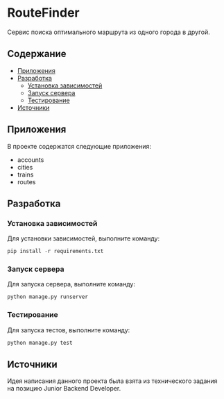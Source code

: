 # RouteFinder
Сервис поиска оптимального маршрута из одного города в другой.

## Содержание
- [Приложения](#приложения)
- [Разработка](#разработка)
  - [Установка зависимостей](#зависимости)
  - [Запуск сервера](#запуск)
  - [Тестирование](#тестирование)
- [Источники](#источники)

## <a name="приложения">Приложения</a>
В проекте содержатся следующие приложения:
- accounts
- cities
- trains
- routes

## <a name="разработка">Разработка</a> 

### <a name="зависимости">Установка зависимостей</a> 
Для установки зависимостей, выполните команду:
```python
pip install -r requirements.txt
```

### <a name="запуск">Запуск сервера</a> 
Для запуска сервера, выполните команду:
```python
python manage.py runserver
```

### <a name="тестирование">Тестирование</a> 
Для запуска тестов, выполните команду:
```python
python manage.py test
```

## <a name="источники">Источники</a> 
Идея написания данного проекта была взята из технического задания на позицию Junior Backend Developer.
